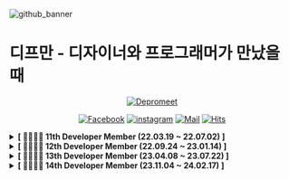 ![github_banner](https://github.com/depromeet/.github/assets/54030889/d5cdb237-0753-40c2-934c-15408c6a55a1)

# 디프만 - 디자이너와 프로그래머가 만났을 때

<div align=center>

[![Depromeet](https://img.shields.io/badge/depromeet-deprommet-blue)](https://depromeet.com)

[![Facebook](https://img.shields.io/badge/facebook-1877f2?style=flat-square&logo=facebook&logoColor=white&link=https://www.facebook.com/deprommeet/)](https://www.facebook.com/depromeet)
[![instagram](https://img.shields.io/badge/instagram-E4405F?style=flat-square&logo=Instagram&logoColor=white&link=https://www.instagram.com/deprommeet/)](https://www.instagram.com/depromeet)
[![Mail](https://img.shields.io/badge/Gmail-d14836?style=flat-square&logo=Gmail&logoColor=white&link=mailto:depromeet@gmail.com)](mailto:depromeet@gmail.com)
[![Hits](https://hits.seeyoufarm.com/api/count/incr/badge.svg?url=https://github.com/depromeet)](https://hits.seeyoufarm.com)

</div>

<!-- 11기 -->

<details>
  <summary><b>[ 👨‍👩‍👦‍👦 11th Developer Member (22.03.19 ~ 22.07.02) ]</b> </summary>
  <div markdown="1">

  <details>
  <summary>🧑🏻‍💻 Organizer (Developer) 👩🏻‍💻 </summary>
  <div class="organizer">

| ![devsungmin](https://images.weserv.nl/?url=https://avatars.githubusercontent.com/u/37958836?v=4&h=250&w=250&fit=cover&mask=circle&maxage=7d) | ![hy57in](https://images.weserv.nl/?url=https://avatars.githubusercontent.com/u/60775453?v=4"?v=4&h=250&w=250&fit=cover&mask=circle&maxage=7d) | ![jonghopark95](https://images.weserv.nl/?url=https://avatars.githubusercontent.com/u/19240202?v=4"?v=4&h=250&w=250&fit=cover&mask=circle&maxage=7d) | ![SDB016](https://images.weserv.nl/?url=https://avatars.githubusercontent.com/u/59786670?v=4"?v=4&h=250&w=250&fit=cover&mask=circle&maxage=7d) |
| :-------------------------------------------------------------------------------------------------------------------------------------------: | :--------------------------------------------------------------------------------------------------------------------------------------------: | :--------------------------------------------------------------------------------------------------------------------------------------------------: | :--------------------------------------------------------------------------------------------------------------------------------------------: |
|                                                    [김성민](https://github.com/devsungmin)                                                    |                                                      [김효진](https://github.com/hy57in)                                                       |                                                      [박종호](https://github.com/jonghopark95)                                                       |                                                      [신동빈](https://github.com/SDB016)                                                       |

  </div>
  </details>

  <details>
  <summary>🍎 iOS Developer 🍎</summary>
  <div class="ios-developer">

| ![devMinseok](https://images.weserv.nl/?url=https://avatars.githubusercontent.com/u/51021614?v=4?v=4&h=250&w=250&fit=cover&mask=circle&maxage=7d) | ![RokwonK](https://images.weserv.nl/?url=https://avatars.githubusercontent.com/u/52196792?v=4?v=4&h=250&w=250&fit=cover&mask=circle&maxage=7d) | ![hakyung9712](https://images.weserv.nl/?url=https://avatars.githubusercontent.com/u/47092708?v=4?v=4&h=250&w=250&fit=cover&mask=circle&maxage=7d) | ![GREENOVER](https://images.weserv.nl/?url=https://avatars.githubusercontent.com/u/72292617?v=4?v=4&h=250&w=250&fit=cover&mask=circle&maxage=7d) | ![MoSonLee](https://images.weserv.nl/?url=https://avatars.githubusercontent.com/u/77050826?v=4?v=4&h=250&w=250&fit=cover&mask=circle&maxage=7d) |
| :-----------------------------------------------------------------------------------------------------------------------------------------------: | :--------------------------------------------------------------------------------------------------------------------------------------------: | :------------------------------------------------------------------------------------------------------------------------------------------------: | :----------------------------------------------------------------------------------------------------------------------------------------------: | :---------------------------------------------------------------------------------------------------------------------------------------------: |
|                                                      [강민석](https://github.com/devMinseok)                                                      |                                                      [김록원](https://github.com/RokwonK)                                                      |                                                      [송하경](https://github.com/hakyung9712)                                                      |                                                      [조찬우](https://github.com/GREENOVER)                                                      |                                                      [이승후](https://github.com/MoSonLee)                                                      |

  </div>
  </details>

  <details>
  <summary>🤖 Android Developer 🤖</summary>
  <div class="android-developer">

| ![dabinKim-0318](https://images.weserv.nl/?url=https://avatars.githubusercontent.com/u/84564695?v=4?v=4&h=250&w=250&fit=cover&mask=circle&maxage=7d) |   ![HyomK](https://images.weserv.nl/?url=https://avatars.githubusercontent.com/u/78139690?v=4?v=4&h=250&w=250&fit=cover&mask=circle&maxage=7d)    | ![wjdwns](https://images.weserv.nl/?url=https://avatars.githubusercontent.com/u/50354282?v=4?v=4&h=250&w=250&fit=cover&mask=circle&maxage=7d) | ![onemask](https://images.weserv.nl/?url=https://avatars.githubusercontent.com/u/27774564?v=4?v=4&h=250&w=250&fit=cover&mask=circle&maxage=7d) |
| :--------------------------------------------------------------------------------------------------------------------------------------------------: | :-----------------------------------------------------------------------------------------------------------------------------------------------: | :-------------------------------------------------------------------------------------------------------------------------------------------: | :--------------------------------------------------------------------------------------------------------------------------------------------: |
|                                                      [김다빈](https://github.com/dabinKim-0318)                                                      |                                                        [김효민](https://github.com/HyomK)                                                         |                                                      [박정준](https://github.com/wjdwns)                                                      |                                                      [김수연](https://github.com/onemask)                                                      |
|   ![sujin-kk](https://images.weserv.nl/?url=https://avatars.githubusercontent.com/u/85485290?v=4?v=4&h=250&w=250&fit=cover&mask=circle&maxage=7d)    | ![greedy0110](https://images.weserv.nl/?url=https://avatars.githubusercontent.com/u/16049092?v=4?v=4&h=250&w=250&fit=cover&mask=circle&maxage=7d) |
|                                                        [임수진](https://github.com/sujin-kk)                                                         |                                                      [신승민](https://github.com/greedy0110)                                                      |

  </div>
  </details>

  <details>
  <summary>🖥 Web Frontend Developer 🖥</summary>
  <div class="web-frontend-developer">

|   ![ddarkr](https://images.weserv.nl/?url=https://avatars.githubusercontent.com/u/6638675?v=4?v=4&h=250&w=250&fit=cover&mask=circle&maxage=7d)    |   ![mnxmnz](https://images.weserv.nl/?url=https://avatars.githubusercontent.com/u/48766355?v=4?v=4&h=250&w=250&fit=cover&mask=circle&maxage=7d)   |   ![hyesungoh](https://images.weserv.nl/?url=https://avatars.githubusercontent.com/u/26461307?v=4?v=4&h=250&w=250&fit=cover&mask=circle&maxage=7d)    | ![Tolluset](https://images.weserv.nl/?url=https://avatars.githubusercontent.com/u/50096419?v=4?v=4&h=250&w=250&fit=cover&mask=circle&maxage=7d)  |
| :-----------------------------------------------------------------------------------------------------------------------------------------------: | :-----------------------------------------------------------------------------------------------------------------------------------------------: | :---------------------------------------------------------------------------------------------------------------------------------------------------: | :----------------------------------------------------------------------------------------------------------------------------------------------: |
|                                                        [정도현](https://github.com/ddarkr)                                                        |                                                       [김민지](https://github.com/mnxmnz/)                                                        |                                                        [오혜성](https://github.com/hyesungoh)                                                         |                                                      [이병현](https://github.com/Tolluset)                                                       |
|  ![cyjo9603](https://images.weserv.nl/?url=https://avatars.githubusercontent.com/u/49899406?v=4?v=4&h=250&w=250&fit=cover&mask=circle&maxage=7d)  |  ![guymoon](https://images.weserv.nl/?url=https://avatars.githubusercontent.com/u/44131043?v=4?v=4&h=250&w=250&fit=cover&mask=circle&maxage=7d)   |   ![choipureum](https://images.weserv.nl/?url=https://avatars.githubusercontent.com/u/55127127?v=4?v=4&h=250&w=250&fit=cover&mask=circle&maxage=7d)   | ![syoung125](https://images.weserv.nl/?url=https://avatars.githubusercontent.com/u/39763891?v=4?v=4&h=250&w=250&fit=cover&mask=circle&maxage=7d) |
|                                                       [조찬영](https://github.com/cyjo9603)                                                       |                                                       [조기문](https://github.com/guymoon)                                                        |                                                        [최푸름](https://github.com/choipureum)                                                        |                                                      [고서영](https://github.com/syoung125)                                                      |
| ![positiveko](https://images.weserv.nl/?url=https://avatars.githubusercontent.com/u/69200669?v=4?v=4&h=250&w=250&fit=cover&mask=circle&maxage=7d) | ![sujin-park](https://images.weserv.nl/?url=https://avatars.githubusercontent.com/u/29244798?v=4?v=4&h=250&w=250&fit=cover&mask=circle&maxage=7d) | ![SenseCodeValue](https://images.weserv.nl/?url=https://avatars.githubusercontent.com/u/59507527?v=4?v=4&h=250&w=250&fit=cover&mask=circle&maxage=7d) | ![sangbooom](https://images.weserv.nl/?url=https://avatars.githubusercontent.com/u/43921054?v=4?v=4&h=250&w=250&fit=cover&mask=circle&maxage=7d) |
|                                                      [고은정](https://github.com/positiveko)                                                      |                                                      [박수진](https://github.com/sujin-park)                                                      |                                                      [정대윤](https://github.com/SenseCodeValue)                                                      |                                                      [박상범](https://github.com/sangbooom)                                                      |

  </div>
  </details>

  <details>
  <summary>⌨️ Backend Developer ⌨️</summary>
  <div class="Backend-developer">

| ![daeunkwak](https://images.weserv.nl/?url=https://avatars.githubusercontent.com/u/77181984?v=4?v=4&h=250&w=250&fit=cover&mask=circle&maxage=7d)  | ![DongGeon0908](https://images.weserv.nl/?url=https://avatars.githubusercontent.com/u/50691225?v=4?v=4&h=250&w=250&fit=cover&mask=circle&maxage=7d) | ![daseulll](https://images.weserv.nl/?url=https://avatars.githubusercontent.com/u/39873335?v=4?v=4&h=250&w=250&fit=cover&mask=circle&maxage=7d)  |   ![minsoozz](https://images.weserv.nl/?url=https://avatars.githubusercontent.com/u/52095945?v=4?v=4&h=250&w=250&fit=cover&mask=circle&maxage=7d)   |
| :-----------------------------------------------------------------------------------------------------------------------------------------------: | :-------------------------------------------------------------------------------------------------------------------------------------------------: | :----------------------------------------------------------------------------------------------------------------------------------------------: | :-------------------------------------------------------------------------------------------------------------------------------------------------: |
|                                                      [곽다은](https://github.com/daeunkwak)                                                       |                                                      [김동건](https://github.com/DongGeon0908)                                                      |                                                      [김다슬](https://github.com/daseulll)                                                       |                                                        [김민수](https://github.com/minsoozz)                                                        |
|  ![zeze1004](https://images.weserv.nl/?url=https://avatars.githubusercontent.com/u/44468282?v=4?v=4&h=250&w=250&fit=cover&mask=circle&maxage=7d)  |     ![dskym](https://images.weserv.nl/?url=https://avatars.githubusercontent.com/u/7659412?v=4?v=4&h=250&w=250&fit=cover&mask=circle&maxage=7d)     | ![jinnuae40](https://images.weserv.nl/?url=https://avatars.githubusercontent.com/u/26201488?v=4?v=4&h=250&w=250&fit=cover&mask=circle&maxage=7d) |  ![nature1216](https://images.weserv.nl/?url=https://avatars.githubusercontent.com/u/63771579?v=4?v=4&h=250&w=250&fit=cover&mask=circle&maxage=7d)  |
|                                                       [김소정](https://github.com/zeze1004)                                                       |                                                         [김승윤](https://github.com/dskym)                                                          |                                                      [김우진](https://github.com/jinnuae40)                                                      |                                                       [김자연](https://github.com/nature1216)                                                       |
|  ![Ting-Kim](https://images.weserv.nl/?url=https://avatars.githubusercontent.com/u/59888684?v=4?v=4&h=250&w=250&fit=cover&mask=circle&maxage=7d)  |   ![RyooChan](https://images.weserv.nl/?url=https://avatars.githubusercontent.com/u/53744363?v=4?v=4&h=250&w=250&fit=cover&mask=circle&maxage=7d)   |  ![IW-MOON](https://images.weserv.nl/?url=https://avatars.githubusercontent.com/u/72685070?v=4?v=4&h=250&w=250&fit=cover&mask=circle&maxage=7d)  |   ![JustKode](https://images.weserv.nl/?url=https://avatars.githubusercontent.com/u/28499550?v=4?v=4&h=250&w=250&fit=cover&mask=circle&maxage=7d)   |
|                                                       [김태호](https://github.com/Ting-Kim)                                                       |                                                         [류찬](https://github.com/RyooChan)                                                         |                                                       [문인우](https://github.com/IW-MOON)                                                       |                                                        [박민재](https://github.com/JustKode)                                                        |
| ![grand7070](https://images.weserv.nl/?url=https://avatars.githubusercontent.com/u/26589166?v=4?v=4&h=250&w=250&fit=cover&mask=circle&maxage=7d)  |  ![rere950303](https://images.weserv.nl/?url=https://avatars.githubusercontent.com/u/78265252?v=4?v=4&h=250&w=250&fit=cover&mask=circle&maxage=7d)  |  ![xx10222](https://images.weserv.nl/?url=https://avatars.githubusercontent.com/u/79418036?v=4?v=4&h=250&w=250&fit=cover&mask=circle&maxage=7d)  | ![yunyoung1819](https://images.weserv.nl/?url=https://avatars.githubusercontent.com/u/17813930?v=4?v=4&h=250&w=250&fit=cover&mask=circle&maxage=7d) |
|                                                      [박수호](https://github.com/grand7070)                                                       |                                                       [양형욱](https://github.com/rere950303)                                                       |                                                       [염지원](https://github.com/xx10222)                                                       |                                                       [윤영](https://github.com/yunyoung1819)                                                       |
|   ![zkdlu](https://images.weserv.nl/?url=https://avatars.githubusercontent.com/u/22608617?v=4?v=4&h=250&w=250&fit=cover&mask=circle&maxage=7d)    |   ![homelala](https://images.weserv.nl/?url=https://avatars.githubusercontent.com/u/51106103?v=4?v=4&h=250&w=250&fit=cover&mask=circle&maxage=7d)   | ![rrgks6221](https://images.weserv.nl/?url=https://avatars.githubusercontent.com/u/46591459?v=4?v=4&h=250&w=250&fit=cover&mask=circle&maxage=7d) |    ![soleu](https://images.weserv.nl/?url=https://avatars.githubusercontent.com/u/76844556?v=4?v=4&h=250&w=250&fit=cover&mask=circle&maxage=7d)     |
|                                                         [이건](https://github.com/zkdlu)                                                          |                                                        [이건웅](https://github.com/homelala)                                                        |                                                      [이석호](https://github.com/rrgks6221)                                                      |                                                          [이솔](https://github.com/soleu)                                                           |
|    ![ImNM](https://images.weserv.nl/?url=https://avatars.githubusercontent.com/u/13329304?v=4?v=4&h=250&w=250&fit=cover&mask=circle&maxage=7d)    |   ![twoosky](https://images.weserv.nl/?url=https://avatars.githubusercontent.com/u/50009240?v=4?v=4&h=250&w=250&fit=cover&mask=circle&maxage=7d)    | ![jseop-lim](https://images.weserv.nl/?url=https://avatars.githubusercontent.com/u/86508420?v=4?v=4&h=250&w=250&fit=cover&mask=circle&maxage=7d) |  ![Hyung1Jung](https://images.weserv.nl/?url=https://avatars.githubusercontent.com/u/43127088?v=4?v=4&h=250&w=250&fit=cover&mask=circle&maxage=7d)  |
|                                                         [이찬진](https://github.com/ImNM)                                                         |                                                        [이하늘](https://github.com/twoosky)                                                         |                                                      [임정섭](https://github.com/jseop-lim)                                                      |                                                       [정형일](https://github.com/Hyung1Jung)                                                       |
| ![yonghochoi](https://images.weserv.nl/?url=https://avatars.githubusercontent.com/u/15684652?v=4?v=4&h=250&w=250&fit=cover&mask=circle&maxage=7d) |
|                                                      [최용호](https://github.com/yonghochoi)                                                      |

  </div>
  </details>
  </div>
</details>

<!-- 12기 -->

<details>
  <summary><b>[ 👨‍👩‍👦‍👦 12th Developer Member (22.09.24 ~ 23.01.14) ]</b> </summary>
  <div markdown="1">

  <details>
  <summary>🧑🏻‍💻 Organizer (Developer) 👩🏻‍💻 </summary>
  <div class="organizer">

| ![DongGeon0908](https://avatars.githubusercontent.com/u/50691225?v=4) |    ![minsoozz](https://avatars.githubusercontent.com/u/52095945?v=4)    | ![hyesungoh](https://avatars.githubusercontent.com/u/26461307?v=4) | ![yunyoung1819](https://avatars.githubusercontent.com/u/17813930?v=4) |
| :-------------------------------------------------------------------: | :---------------------------------------------------------------------: | :----------------------------------------------------------------: | :-------------------------------------------------------------------: |
|               [김동건](https://github.com/DongGeon0908)               |                  [김민수](https://github.com/minsoozz)                  |               [오혜성](https://github.com/hyesungoh)               |                [윤영](https://github.com/yunyoung1819)                |
| ![SeongYongLee](https://avatars.githubusercontent.com/u/43922311?v=4) | ![sensecodevalue](https://avatars.githubusercontent.com/u/59507527?v=4) |                                                                    |                                                                       |
|               [이성용](https://github.com/SeongYongLee)               |               [정대윤](https://github.com/sensecodevalue)               |                                                                    |                                                                       |

  </div>
  </details>

  <details>
  <summary>🍎 iOS Developer 🍎</summary>
  <div class="ios-developer">
  
| ![keeplo](https://avatars.githubusercontent.com/u/24707229?v=4) | ![kipsong133](https://avatars.githubusercontent.com/u/65879950?v=4) | ![sustainable-git](https://avatars.githubusercontent.com/u/81242125?v=4) | ![joseph704](https://avatars.githubusercontent.com/u/35060252?v=4) |
| :---: | :---: | :---: | :---: |
| [김용우](https://github.com/keeplo)  | [김우성](https://github.com/kipsong133)  | [신재웅](https://github.com/sustainable-git)  | [차요셉](https://github.com/joseph704)  |

  </div>
  </details>

  <details>
  <summary>🤖 Android Developer 🤖</summary>
  <div class="android-developer">

| ![juhwankim-dev](https://images.weserv.nl/?url=https://avatars.githubusercontent.com/u/76620764?v=4?&h=250&w=250&fit=cover&maxage=7d) |   ![sdu07024](https://images.weserv.nl/?url=https://avatars.githubusercontent.com/u/68214704?v=4?v=4&h=250&w=250&fit=cover&maxage=7d)    | ![leeyjwinter](https://images.weserv.nl/?url=https://avatars.githubusercontent.com/u/86416273?v=4?v=4&h=250&w=250&fit=cover&maxage=7d) | ![junhaesung](https://images.weserv.nl/?url=https://avatars.githubusercontent.com/u/4813025?v=4?v=4&h=250&w=250&fit=cover&maxage=7d) |
| :-----------------------------------------------------------------------------------------------------------------------------------: | :--------------------------------------------------------------------------------------------------------------------------------------: | :------------------------------------------------------------------------------------------------------------------------------------: | :----------------------------------------------------------------------------------------------------------------------------------: |
|                                              [김주환](https://github.com/juhwankim-dev)                                               |                                                  [김혜인](https://github.com/sdu07024)                                                   |                                                [이영준](https://github.com/leeyjwinter)                                                |                                               [전해성](https://github.com/junhaesung)                                                |
|  ![junjange](https://images.weserv.nl/?url=https://avatars.githubusercontent.com/u/69571848?v=4?v=4&h=250&w=250&fit=cover&maxage=7d)  | ![hyunjung-choi](https://images.weserv.nl/?url=https://avatars.githubusercontent.com/u/69616347?v=4?v=4&h=250&w=250&fit=cover&maxage=7d) | ![Gyuil-Hwnag](https://images.weserv.nl/?url=https://avatars.githubusercontent.com/u/84956038?v=4?v=4&h=250&w=250&fit=cover&maxage=7d) |                                                                                                                                      |
|                                                 [조준장](https://github.com/junjange)                                                 |                                                [최현정](https://github.com/hyunjung-choi)                                                |                                                [황규일](https://github.com/Gyuil-Hwnag)                                                |                                                                                                                                      |

  </div>
  </details>

  <details>
  <summary>🖥 Web Frontend Developer 🖥</summary>
  <div class="web-frontend-developer">

|  ![lineGu](https://images.weserv.nl/?url=https://avatars.githubusercontent.com/u/69349293?v=4?v=4&h=250&w=250&fit=cover&maxage=7d)   |   ![kooku0](https://images.weserv.nl/?url=https://avatars.githubusercontent.com/u/32628358?v=4?v=4&h=250&w=250&fit=cover&maxage=7d)   | ![KimGaeun0806](https://images.weserv.nl/?url=https://avatars.githubusercontent.com/u/80266418?v=4?v=4&h=250&w=250&fit=cover&maxage=7d)  | ![Dongkyuuuu](https://images.weserv.nl/?url=https://avatars.githubusercontent.com/u/16554536?v=4?v=4&h=250&w=250&fit=cover&maxage=7d)  |
| :----------------------------------------------------------------------------------------------------------------------------------: | :-----------------------------------------------------------------------------------------------------------------------------------: | :--------------------------------------------------------------------------------------------------------------------------------------: | :------------------------------------------------------------------------------------------------------------------------------------: |
|                                                 [강현구](https://github.com/lineGu)                                                  |                                                  [구민규](https://github.com/kooku0)                                                  |                                                [김가은](https://github.com/KimGaeun0806)                                                 |                                                [김동규](https://github.com/Dongkyuuuu)                                                 |
|  ![ding-co](https://images.weserv.nl/?url=https://avatars.githubusercontent.com/u/80014673?v=4?v=4&h=250&w=250&fit=cover&maxage=7d)  |  ![chaaerim](https://images.weserv.nl/?url=https://avatars.githubusercontent.com/u/89721027?v=4?v=4&h=250&w=250&fit=cover&maxage=7d)  |   ![kimhn0605](https://images.weserv.nl/?url=https://avatars.githubusercontent.com/u/77706631?v=4?v=4&h=250&w=250&fit=cover&maxage=7d)   | ![hansol-FE](https://images.weserv.nl/?url=https://avatars.githubusercontent.com/u/102743902?v=4?v=4&h=250&w=250&fit=cover&maxage=7d)  |
|                                                 [김민수](https://github.com/ding-co)                                                 |                                                 [김채림](https://github.com/chaaerim)                                                 |                                                  [김해나](https://github.com/kimhn0605)                                                  |                                                 [박한솔](https://github.com/hansol-FE)                                                 |
| ![dengoyoon](https://images.weserv.nl/?url=https://avatars.githubusercontent.com/u/47452547?v=4?v=4&h=250&w=250&fit=cover&maxage=7d) | ![doyoonear](https://images.weserv.nl/?url=https://avatars.githubusercontent.com/u/46391618?v=4?v=4&h=250&w=250&fit=cover&maxage=7d)  |    ![L2HYUNN](https://images.weserv.nl/?url=https://avatars.githubusercontent.com/u/79739512?v=4?v=4&h=250&w=250&fit=cover&maxage=7d)    | ![morethanmin](https://images.weserv.nl/?url=https://avatars.githubusercontent.com/u/72514247?v=4?v=4&h=250&w=250&fit=cover&maxage=7d) |
|                                                [윤두현](https://github.com/dengoyoon)                                                |                                                [이도윤](https://github.com/doyoonear)                                                 |                                                   [이동현](https://github.com/L2HYUNN)                                                   |                                                [이상민](https://github.com/morethanmin)                                                |
| ![eunddodi](https://images.weserv.nl/?url=https://avatars.githubusercontent.com/u/87167786?v=4?v=4&h=250&w=250&fit=cover&maxage=7d)  | ![wonjin-dev](https://images.weserv.nl/?url=https://avatars.githubusercontent.com/u/82315118?v=4?v=4&h=250&w=250&fit=cover&maxage=7d) | ![sebastianrcnt](https://images.weserv.nl/?url=https://avatars.githubusercontent.com/u/42387219?v=4?v=4&h=250&w=250&fit=cover&maxage=7d) |   ![minsgy](https://images.weserv.nl/?url=https://avatars.githubusercontent.com/u/60251579?v=4?v=4&h=250&w=250&fit=cover&maxage=7d)    |
|                                                [이은지](https://github.com/eunddodi)                                                 |                                                [장원진](https://github.com/wonjin-dev)                                                |                                                [정시원](https://github.com/sebastianrcnt)                                                |                                                  [최민석](https://github.com/minsgy)                                                   |
|  ![numeru](https://images.weserv.nl/?url=https://avatars.githubusercontent.com/u/68256639?v=4?v=4&h=250&w=250&fit=cover&maxage=7d)   | ![hwangyena](https://images.weserv.nl/?url=https://avatars.githubusercontent.com/u/70925962?v=4?v=4&h=250&w=250&fit=cover&maxage=7d)  |                                                                                                                                          |                                                                                                                                        |
|                                                 [최영광](https://github.com/numeru)                                                  |                                                [황예나](https://github.com/hwangyena)                                                 |                                                                                                                                          |                                                                                                                                        |

  </div>
  </details>

  <details>
  <summary>⌨️ Backend Developer ⌨️</summary>
  <div class="Backend-developer">

|   ![Yaminyam](https://images.weserv.nl/?url=https://avatars.githubusercontent.com/u/31057849?v=4?v=4&h=250&w=250&fit=cover&maxage=7d)   |  ![Kneeee188](https://images.weserv.nl/?url=https://avatars.githubusercontent.com/u/97342888?v=4?v=4&h=250&w=250&fit=cover&maxage=7d)  |     ![cmg1411](https://images.weserv.nl/?url=https://avatars.githubusercontent.com/u/57589937?v=4?v=4&h=250&w=250&fit=cover&maxage=7d)     |  ![SieunKiim](https://images.weserv.nl/?url=https://avatars.githubusercontent.com/u/39111133?v=4?v=4&h=250&w=250&fit=cover&maxage=7d)   |
| :-------------------------------------------------------------------------------------------------------------------------------------: | :------------------------------------------------------------------------------------------------------------------------------------: | :----------------------------------------------------------------------------------------------------------------------------------------: | :-------------------------------------------------------------------------------------------------------------------------------------: |
|                                                  [강시온](https://github.com/Yaminyam)                                                  |                                                 [김문규](https://github.com/Kneeee188)                                                 |                                                    [김민걸](https://github.com/cmg1411)                                                    |                                                 [김시은](https://github.com/SieunKiim)                                                  |
|   ![KJH-Sun](https://images.weserv.nl/?url=https://avatars.githubusercontent.com/u/64529208?v=4?v=4&h=250&w=250&fit=cover&maxage=7d)    | ![south-daria](https://images.weserv.nl/?url=https://avatars.githubusercontent.com/u/69445946?v=4?v=4&h=250&w=250&fit=cover&maxage=7d) |  ![suchanmyoung](https://images.weserv.nl/?url=https://avatars.githubusercontent.com/u/87016418?v=4?v=4&h=250&w=250&fit=cover&maxage=7d)   |   ![mybloom](https://images.weserv.nl/?url=https://avatars.githubusercontent.com/u/55780251?v=4?v=4&h=250&w=250&fit=cover&maxage=7d)    |
|                                                  [김주현](https://github.com/KJH-Sun)                                                   |                                                [남정윤](https://github.com/south-daria)                                                |                                                 [명수찬](https://github.com/suchanmyoung)                                                  |                                                  [배정은](https://github.com/mybloom)                                                   |
|   ![sa46lll](https://images.weserv.nl/?url=https://avatars.githubusercontent.com/u/62706048?v=4?v=4&h=250&w=250&fit=cover&maxage=7d)    |  ![seovalue](https://images.weserv.nl/?url=https://avatars.githubusercontent.com/u/48412963?v=4?v=4&h=250&w=250&fit=cover&maxage=7d)   |   ![be-student](https://images.weserv.nl/?url=https://avatars.githubusercontent.com/u/80899085?v=4?v=4&h=250&w=250&fit=cover&maxage=7d)    |   ![Ryuhyis](https://images.weserv.nl/?url=https://avatars.githubusercontent.com/u/76957700?v=4?v=4&h=250&w=250&fit=cover&maxage=7d)    |
|                                                  [서명현](https://github.com/sa46lll)                                                   |                                                 [서민정](https://github.com/seovalue)                                                  |                                                  [송은우](https://github.com/be-student)                                                   |                                                  [유희수](https://github.com/Ryuhyis)                                                   |
| ![leeseojune53](https://images.weserv.nl/?url=https://avatars.githubusercontent.com/u/61784568?v=4?v=4&h=250&w=250&fit=cover&maxage=7d) |  ![stae1102](https://images.weserv.nl/?url=https://avatars.githubusercontent.com/u/83271772?v=4?v=4&h=250&w=250&fit=cover&maxage=7d)   |      ![yeonx](https://images.weserv.nl/?url=https://avatars.githubusercontent.com/u/71878202?v=4?v=4&h=250&w=250&fit=cover&maxage=7d)      |  ![LeeJejune](https://images.weserv.nl/?url=https://avatars.githubusercontent.com/u/81547780?v=4?v=4&h=250&w=250&fit=cover&maxage=7d)   |
|                                                [이서준](https://github.com/leeseojune53)                                                |                                                 [이성태](https://github.com/stae1102)                                                  |                                                     [이연희](https://github.com/yeonx)                                                     |                                                 [이제준](https://github.com/LeeJejune)                                                  |
|     ![ImNM](https://images.weserv.nl/?url=https://avatars.githubusercontent.com/u/13329304?v=4?v=4&h=250&w=250&fit=cover&maxage=7d)     |   ![gojung](https://images.weserv.nl/?url=https://avatars.githubusercontent.com/u/45715824?v=4?v=4&h=250&w=250&fit=cover&maxage=7d)    |  ![seonghun-dev](https://images.weserv.nl/?url=https://avatars.githubusercontent.com/u/80201773?v=4?v=4&h=250&w=250&fit=cover&maxage=7d)   | ![sungmin69355](https://images.weserv.nl/?url=https://avatars.githubusercontent.com/u/19837507?v=4?v=4&h=250&w=250&fit=cover&maxage=7d) |
|                                                    [이찬진](https://github.com/ImNM)                                                    |                                                  [정구아](https://github.com/gojung)                                                   |                                                 [정성훈](https://github.com/seonghun-dev)                                                  |                                                [조성민](https://github.com/sungmin69355)                                                |
| ![wooyounggggg](https://images.weserv.nl/?url=https://avatars.githubusercontent.com/u/19742896?v=4?v=4&h=250&w=250&fit=cover&maxage=7d) |  ![saint6839](https://images.weserv.nl/?url=https://avatars.githubusercontent.com/u/78407939?v=4?v=4&h=250&w=250&fit=cover&maxage=7d)  | ![choiyoungkwon12](https://images.weserv.nl/?url=https://avatars.githubusercontent.com/u/47075043?v=4?v=4&h=250&w=250&fit=cover&maxage=7d) |   ![hocaron](https://images.weserv.nl/?url=https://avatars.githubusercontent.com/u/66551410?v=4?v=4&h=250&w=250&fit=cover&maxage=7d)    |
|                                                [지우영](https://github.com/wooyounggggg)                                                |                                                 [채상엽](https://github.com/saint6839)                                                 |                                                [최영권](https://github.com/choiyoungkwon12)                                                |                                                  [호선우](https://github.com/hocaron)                                                   |

  </div>
  </details>
  </div>
</details>

<!-- 13기 -->

<details>
  <summary><b>[ 👨‍👩‍👦‍👦 13th Developer Member (23.04.08 ~ 23.07.22) ]</b> </summary>
  <div markdown="1">

  <details>
  <summary>🧑🏻‍💻 Organizer (Developer) 👩🏻‍💻 </summary>
  <div class="organizer">

| ![Dongkyuuuu](https://avatars.githubusercontent.com/u/16554536?v=4) | ![kneeee188](https://avatars.githubusercontent.com/u/97342888?v=4) | ![ding-co](https://avatars.githubusercontent.com/u/80014673?v=4) |   ![hyesungoh](https://avatars.githubusercontent.com/u/26461307?v=4)    |
| :-----------------------------------------------------------------: | :----------------------------------------------------------------: | :--------------------------------------------------------------: | :---------------------------------------------------------------------: |
|               [김동규](https://github.com/Dongkyuuuu)               |               [김문규](https://github.com/kneeee188)               |               [김민수](https://github.com/ding-co)               |                 [오혜성](https://github.com/hyesungoh)                  |
|  ![stae1102](https://avatars.githubusercontent.com/u/83271772?v=4)  | ![eunddodi](https://avatars.githubusercontent.com/u/87167786?v=4)  |  ![ImNM](https://avatars.githubusercontent.com/u/13329304?v=4)   | ![sensecodevalue](https://avatars.githubusercontent.com/u/59507527?v=4) |
|                [이성태](https://github.com/stae1102)                |               [이은지](https://github.com/eunddodi)                |                [이찬진](https://github.com/ImNM)                 |               [정대윤](https://github.com/sensecodevalue)               |
| ![joseph704](https://avatars.githubusercontent.com/u/35060252?v=4)  |
|               [차요셉](https://github.com/joseph704)                |

  </div>
  </details>

  <details>
  <summary>🍎 iOS Developer 🍎</summary>
  <div class="ios-developer">

| ![derrickkim0109](https://avatars.githubusercontent.com/u/59466342?v=4) | ![sunny-maeng](https://avatars.githubusercontent.com/u/107384230?v=4) | ![joongkyu-park](https://avatars.githubusercontent.com/u/60916423?v=4) | ![parkhj0423](https://avatars.githubusercontent.com/u/50567986?v=4) |
| :---------------------------------------------------------------------: | :-------------------------------------------------------------------: | :--------------------------------------------------------------------: | :-----------------------------------------------------------------: |
|               [김태현](https://github.com/derrickkim0109)               |               [맹선아](https://github.com/sunny-maeng)                |               [박중규](https://github.com/joongkyu-park)               |               [박현우](https://github.com/parkhj0423)               |
|  ![mooyoung2309](https://avatars.githubusercontent.com/u/77970826?v=4)  |
|                [송영모](https://github.com/mooyoung2309)                |

  </div>
  </details>

  <details>
  <summary>🤖 Android Developer 🤖</summary>
  <div class="android-developer">

| ![yjyoon-dev](https://avatars.githubusercontent.com/u/72238126?v=4) | ![junjange](https://avatars.githubusercontent.com/u/69571848?v=4?v=4&h=250&w=250&fit=cover&maxage=7d) | ![ieeh1016](https://avatars.githubusercontent.com/u/65186857?v=4) |
| :-----------------------------------------------------------------: | :---------------------------------------------------------------------------------------------------: | :---------------------------------------------------------------: |
|               [윤여준](https://github.com/yjyoon-dev)               |                                 [조준장](https://github.com/junjange)                                 |               [현영우](https://github.com/ieeh1016)               |

  </div>
  </details>

<details>
  <summary>🖥 Web Frontend Developer 🖥</summary>
  <div class="web-frontend-developer">

|  ![99-zziy](https://images.weserv.nl/?url=https://avatars.githubusercontent.com/u/62633444?v=4?v=4&h=250&w=250&fit=cover&maxage=7d)   |  ![oyeon-kwon](https://images.weserv.nl/?url=https://avatars.githubusercontent.com/u/61301574?v=4?v=4&h=250&w=250&fit=cover&maxage=7d)  |  ![svk5496](https://images.weserv.nl/?url=https://avatars.githubusercontent.com/u/54943533?v=4?v=4&h=250&w=250&fit=cover&maxage=7d)  | ![kimyouknow](https://images.weserv.nl/?url=https://avatars.githubusercontent.com/u/71386219?v=4?v=4&h=250&w=250&fit=cover&maxage=7d) |
| :-----------------------------------------------------------------------------------------------------------------------------------: | :-------------------------------------------------------------------------------------------------------------------------------------: | :----------------------------------------------------------------------------------------------------------------------------------: | :-----------------------------------------------------------------------------------------------------------------------------------: |
|                                                 [강지영](https://github.com/99-zziy)                                                  |                                                 [권오연](https://github.com/oyeon-kwon)                                                 |                                                 [김성호](https://github.com/svk5496)                                                 |                                                [김윤호](https://github.com/kimyouknow)                                                |
| ![Na-hyunwoo](https://images.weserv.nl/?url=https://avatars.githubusercontent.com/u/22545843?v=4?v=4&h=250&w=250&fit=cover&maxage=7d) | ![hyehyeonmoon](https://images.weserv.nl/?url=https://avatars.githubusercontent.com/u/55529617?v=4?v=4&h=250&w=250&fit=cover&maxage=7d) | ![sangbooom](https://images.weserv.nl/?url=https://avatars.githubusercontent.com/u/43921054?v=4?v=4&h=250&w=250&fit=cover&maxage=7d) | ![harseille](https://images.weserv.nl/?url=https://avatars.githubusercontent.com/u/85827017?v=4?v=4&h=250&w=250&fit=cover&maxage=7d)  |
|                                                [나현우](https://github.com/Na-hyunwoo)                                                |                                                [문혜현](https://github.com/hyehyeonmoon)                                                |                                                [박상범](https://github.com/sangbooom)                                                |                                                [박준하](https://github.com/harseille)                                                 |
| ![sumi-0011](https://images.weserv.nl/?url=https://avatars.githubusercontent.com/u/49177223?v=4?v=4&h=250&w=250&fit=cover&maxage=7d)  |  ![minkyung00](https://images.weserv.nl/?url=https://avatars.githubusercontent.com/u/80238096?v=4?v=4&h=250&w=250&fit=cover&maxage=7d)  | ![Jay-WKJun](https://images.weserv.nl/?url=https://avatars.githubusercontent.com/u/40374023?v=4?v=4&h=250&w=250&fit=cover&maxage=7d) |   ![WooWan](https://images.weserv.nl/?url=https://avatars.githubusercontent.com/u/47740690?v=4?v=4&h=250&w=250&fit=cover&maxage=7d)   |
|                                                [변수미](https://github.com/sumi-0011)                                                 |                                                 [신민경](https://github.com/minkyung00)                                                 |                                                [우경준](https://github.com/Jay-WKJun)                                                |                                                  [우창완](https://github.com/WooWan)                                                  |
|  ![highjoon](https://images.weserv.nl/?url=https://avatars.githubusercontent.com/u/63948484?v=4?v=4&h=250&w=250&fit=cover&maxage=7d)  |   ![darae07](https://images.weserv.nl/?url=https://avatars.githubusercontent.com/u/61297852?v=4?v=4&h=250&w=250&fit=cover&maxage=7d)    |  ![sjoleee](https://images.weserv.nl/?url=https://avatars.githubusercontent.com/u/82137004?v=4?v=4&h=250&w=250&fit=cover&maxage=7d)  |  ![SINHOLEE](https://images.weserv.nl/?url=https://avatars.githubusercontent.com/u/52685524?v=4?v=4&h=250&w=250&fit=cover&maxage=7d)  |
|                                                 [윤상준](https://github.com/highjoon)                                                 |                                                  [이다래](https://github.com/darae07)                                                   |                                                 [이상조](https://github.com/sjoleee)                                                 |                                                 [이신호](https://github.com/SINHOLEE)                                                 |
|   ![seonjl](https://images.weserv.nl/?url=https://avatars.githubusercontent.com/u/79953344?v=4?v=4&h=250&w=250&fit=cover&maxage=7d)   |    ![iyu88](https://images.weserv.nl/?url=https://avatars.githubusercontent.com/u/31645195?v=4?v=4&h=250&w=250&fit=cover&maxage=7d)     |                                                                                                                                      |                                                                                                                                       |
|                                                  [이진선](https://github.com/seonjl)                                                  |                                                   [이현빈](https://github.com/iyu88)                                                    |                                                                                                                                      |                                                                                                                                       |

  </div>
  </details>

  <details>
  <summary>⌨️ Backend Developer ⌨️</summary>
  <div class="Backend-developer">

| ![likelasttime](https://avatars.githubusercontent.com/u/46569105?v=4) |   ![semi-cloud](https://avatars.githubusercontent.com/u/71436576?v=4)   |   ![Gyuchool](https://avatars.githubusercontent.com/u/60054318?v=4)   | ![PracticeEveryday](https://avatars.githubusercontent.com/u/97580759?v=4) |
| :-------------------------------------------------------------------: | :---------------------------------------------------------------------: | :-------------------------------------------------------------------: | :-----------------------------------------------------------------------: |
|               [강민정](https://github.com/likelasttime)               |                 [강세미](https://github.com/semi-cloud)                 |                 [김규철](https://github.com/Gyuchool)                 |               [김동현](https://github.com/PracticeEveryday)               |
|    ![kdomo](https://avatars.githubusercontent.com/u/64088250?v=4)     |   ![sanbonai06](https://avatars.githubusercontent.com/u/59060780?v=4)   |  ![kimchowon](https://avatars.githubusercontent.com/u/52793122?v=4)   |      ![gunh0](https://avatars.githubusercontent.com/u/41619898?v=4)       |
|                  [김동호](https://github.com/kdomo)                   |                 [김민준](https://github.com/sanbonai06)                 |                [김초원](https://github.com/kimchowon)                 |                    [박건호](https://github.com/gunh0)                     |
| ![ParkJungYoon](https://avatars.githubusercontent.com/u/97580782?v=4) |   ![parkje0927](https://avatars.githubusercontent.com/u/59729616?v=4)   |  ![siyeonSon](https://avatars.githubusercontent.com/u/87802191?v=4)   |  ![Sim-mi-gyeong](https://avatars.githubusercontent.com/u/80315847?v=4)   |
|               [박정윤](https://github.com/ParkJungYoon)               |                 [박정현](https://github.com/parkje0927)                 |                [손시연](https://github.com/siyeonSon)                 |                [심미경](https://github.com/Sim-mi-gyeong)                 |
|   ![dkswnkk](https://avatars.githubusercontent.com/u/74492426?v=4)    |    ![dojinyou](https://avatars.githubusercontent.com/u/61923768?v=4)    | ![yunyoung1819](https://avatars.githubusercontent.com/u/17813930?v=4) |   ![BlackBean99](https://avatars.githubusercontent.com/u/54030889?v=4)    |
|                 [안주형](https://github.com/dkswnkk)                  |                  [유도진](https://github.com/dojinyou)                  |                [윤영](https://github.com/yunyoung1819)                |                 [이서현](https://github.com/BlackBean99)                  |
| ![ssssujini99](https://avatars.githubusercontent.com/u/71487608?v=4)  | ![soochangoforit](https://avatars.githubusercontent.com/u/91618389?v=4) |  ![LeeJejune](https://avatars.githubusercontent.com/u/81547780?v=4)   |      ![devxb](https://avatars.githubusercontent.com/u/62425964?v=4)       |
|               [이수진](https://github.com/ssssujini99)                |               [이수찬](https://github.com/soochangoforit)               |                [이제준](https://github.com/LeeJejune)                 |                    [이준영](https://github.com/devxb)                     |
|    ![jjddhh](https://avatars.githubusercontent.com/u/92728780?v=4)    |   ![JangDaljin](https://avatars.githubusercontent.com/u/45301224?v=4)   | ![seonghun-dev](https://avatars.githubusercontent.com/u/80201773?v=4) |
|                  [장동호](https://github.com/jjddhh)                  |                 [장원진](https://github.com/JangDaljin)                 |               [정성훈](https://github.com/seonghun-dev)               |

  </div>
  </details>
  </div>
</details>

<!-- 14기 -->

<details>
  <summary><b>[ 👨‍👩‍👦‍👦 14th Developer Member (23.11.04 ~ 24.02.17) ]</b> </summary>
  <div markdown="1">

  <details>
  <summary>🧑🏻‍💻 Organizer (Developer) 👩🏻‍💻 </summary>
  <div class="organizer">

| ![강지영](https://avatars.githubusercontent.com/u/62633444?v=4) | ![김윤호](https://avatars.githubusercontent.com/u/71386219?v=4) | ![변수미](https://avatars.githubusercontent.com/u/49177223?v=4) | ![이서현](https://avatars.githubusercontent.com/u/54030889?v=4) |
| :-------------------------------------------------------------: | :-------------------------------------------------------------: | :-------------------------------------------------------------: | :-------------------------------------------------------------: |
|              [강지영](https://github.com/99-zziy)               |             [김윤호](https://github.com/kimyouknow)             |             [변수미](https://github.com/sumi-0011)              |            [이서현](https://github.com/BlackBean99)             |
| ![이제준](https://avatars.githubusercontent.com/u/81547780?v=4) |
| [이제준](https://github.com/LeeJejune) | 
  </div>
  </details>

  <details>
  <summary>🍎 iOS Developer 🍎</summary>
  <div class="ios-developer">

| ![김건우](https://avatars.githubusercontent.com/u/21079970?v=4) | ![김도현](https://avatars.githubusercontent.com/u/23008224?v=4) | ![마경미](https://avatars.githubusercontent.com/u/62610032?v=4) | ![유건희](https://avatars.githubusercontent.com/u/96224311?v=4) |
| :-------------------------------------------------------------: | :-------------------------------------------------------------: | :-------------------------------------------------------------: | :-------------------------------------------------------------: |
|             [김건우](https://github.com/rlarjsdn3)              |            [김도현](https://github.com/Do-hyun-Kim)             |              [마경미](https://github.com/akrudal)               |             [유건희](https://github.com/YuGeonHui)              |


  </div>
  </details>

  <details>
  <summary>🤖 Android Developer 🤖</summary>
  <div class="android-developer">

| ![김우남](https://avatars.githubusercontent.com/u/89737271?v=4) | ![신민서](https://avatars.githubusercontent.com/u/100370200?v=4) | ![이강민](https://avatars.githubusercontent.com/u/56147398?v=4) | ![김세연](https://avatars.githubusercontent.com/u/81468180?v=4) |
| :-------------------------------------------------------------: | :--------------------------------------------------------------: | :-------------------------------------------------------------: | :-------------------------------------------------------------: |
|               [김우남](https://github.com/unam98)               |                [신민서](https://github.com/Mnseo)                |             [이강민](https://github.com/kkk5474096)             |              [김세연](https://github.com/blueme0)               |



  </div>
  </details>

  <details>
  <summary>🖥 Web Frontend Developer 🖥</summary>
  <div class="web-frontend-developer">


|  ![김도은](https://avatars.githubusercontent.com/u/112946860?v=4)   |   ![김현우](https://avatars.githubusercontent.com/u/19422885?v=4)  |  ![류홍석](https://avatars.githubusercontent.com/u/34956359?v=4)   | ![손준호](https://avatars.githubusercontent.com/u/67476544?v=4)|
| :-: | :-: | :-: |:-: |
| [김도은](https://github.com/Doeunnkimm)    |  [김현우](https://github.com/klmhyeonwoo)   |  [류홍석](https://github.com/deepbig)   |[손준호](https://github.com/JUNOSHON) |
|![신민경](https://avatars.githubusercontent.com/u/80238096?v=4) |![안동민](https://avatars.githubusercontent.com/u/68339352?v=4) |![오예린](https://avatars.githubusercontent.com/u/110076475?v=4)|![유은지](https://avatars.githubusercontent.com/u/27201591?v=4) |
|[신민경](https://github.com/minkyung00) | [안동민](https://github.com/wade3420) |[오예린](https://github.com/YelynnOh) | [유은지](https://github.com/y00eunji)|
|![유준상](https://avatars.githubusercontent.com/u/89122773?v=4)| ![이상조](https://avatars.githubusercontent.com/u/82137004?v=4)| ![이채민](https://avatars.githubusercontent.com/u/66225688?v=4)| ![이현재](https://avatars.githubusercontent.com/u/71202076?v=4)| [정우병](https://avatars.githubusercontent.com/u/50283326?v=4) |
| [유준상](https://github.com/YOOJS1205)|[이상조](https://github.com/sjoleee) |[이채민](https://github.com/Chaemin-L) |[이현재](https://github.com/2-NOW) |[정우병](https://github.com/wooBottle) |
| ![정지영](https://avatars.githubusercontent.com/u/72294509?v=4) | ![허준영](https://avatars.githubusercontent.com/u/45158550?v=4)|
|[정지영](https://github.com/Jungjjeong) | [허준영](https://github.com/hjy0951) |

  </div>
  </details>

  <details>
  <summary>⌨️ Backend Developer ⌨️</summary>
  <div class="Backend-developer">

| ![강성민](https://avatars.githubusercontent.com/u/91249216?v=4)    | ![권순찬](https://avatars.githubusercontent.com/u/49567744?v=4)    |   ![권우석](https://avatars.githubusercontent.com/u/62459196?v=4)  | ![김동호](https://avatars.githubusercontent.com/u/64088250?v=4)|
| :-: | :-: | :-: |:-: |
|[강성민](https://github.com/ddingmin)     |  [권순찬](https://github.com/Kwon770)   | [권우석](https://github.com/egg528)    |   [김동호](https://github.com/kdomo) |
| ![김정인](https://avatars.githubusercontent.com/u/47661695?v=4)|![김훈섭](https://avatars.githubusercontent.com/u/70641477?v=4) | ![최필환](https://avatars.githubusercontent.com/u/112103038?v=4)| ![송영민](https://avatars.githubusercontent.com/u/67673493?v=4) |
|[김정인](https://github.com/mywnajsldkf)| [김훈섭](https://github.com/khsrla9806)|[최필환](https://github.com/thisishwan2) | [송영민](https://github.com/cchuyong)|
| ![안재현](https://avatars.githubusercontent.com/u/91878695?v=4)| ![유희수](https://avatars.githubusercontent.com/u/76957700?v=4) | ![윤영](https://avatars.githubusercontent.com/u/17813930?v=4)| ![이준영](https://avatars.githubusercontent.com/u/62425964?v=4) |
|[안재현](https://github.com/uwoobeat) | [유희수](https://github.com/Ryuhyis) |[윤영](https://github.com/yunyoung1819) |[이준영](https://github.com/devxb) |
| ![이진호](https://avatars.githubusercontent.com/u/71186266?v=4)|![임지수](https://avatars.githubusercontent.com/u/69844138?v=4) | ![차윤범](https://avatars.githubusercontent.com/u/68099546?v=4)| ![최동근](https://avatars.githubusercontent.com/u/96874318?v=4) |
|[이진호](https://github.com/binary-ho) |[임지수](https://github.com/Ji-soo708) | [차윤범](https://github.com/uiurihappy)| [최동근](https://github.com/choidongkuen) |
| ![한만혁](https://avatars.githubusercontent.com/u/11765448?v=4)| ![허강준](https://avatars.githubusercontent.com/u/57219160?v=4) | 
| [한만혁](https://github.com/ManHyuk)| [허강준](https://github.com/highjune) |



  </div>
  </details>
  </div>
</details>

